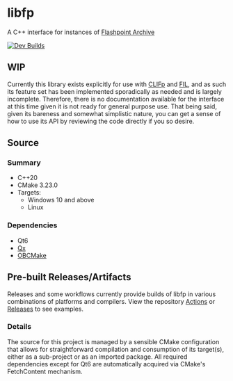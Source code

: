 # libfp

A C++ interface for instances of [Flashpoint Archive](https://flashpointarchive.org/)

[![Dev Builds](https://github.com/oblivioncth/libfp/actions/workflows/push-reaction.yml/badge.svg?branch=dev)](https://github.com/oblivioncth/libfp/actions/workflows/push-reaction.yml)

## WIP
Currently this library exists explicitly for use with [CLIFp](https://github.com/oblivioncth/CLIFp) and [FIL](https://github.com/oblivioncth/FIL), and as such its feature set has been implemented sporadically as needed and is largely incomplete. Therefore, there is no documentation available for the interface at this time given it is not ready for general purpose use. That being said, given its bareness and somewhat simplistic nature, you can get a sense of how to use its API by reviewing the code directly if you so desire.

## Source

### Summary

 - C++20
 - CMake 3.23.0
 - Targets:
    - Windows 10 and above
    - Linux

### Dependencies
- Qt6
- [Qx](https://github.com/oblivioncth/Qx/)
- [OBCMake](https://github.com/oblivioncth/OBCmake)

## Pre-built Releases/Artifacts

Releases and some workflows currently provide builds of libfp in various combinations of platforms and compilers. View the repository [Actions](https://github.com/oblivioncth/libfp/actions) or [Releases](https://github.com/oblivioncth/libfp/releases) to see examples.


### Details
The source for this project is managed by a sensible CMake configuration that allows for straightforward compilation and consumption of its target(s), either as a sub-project or as an imported package. All required dependencies except for Qt6 are automatically acquired via CMake's FetchContent mechanism.